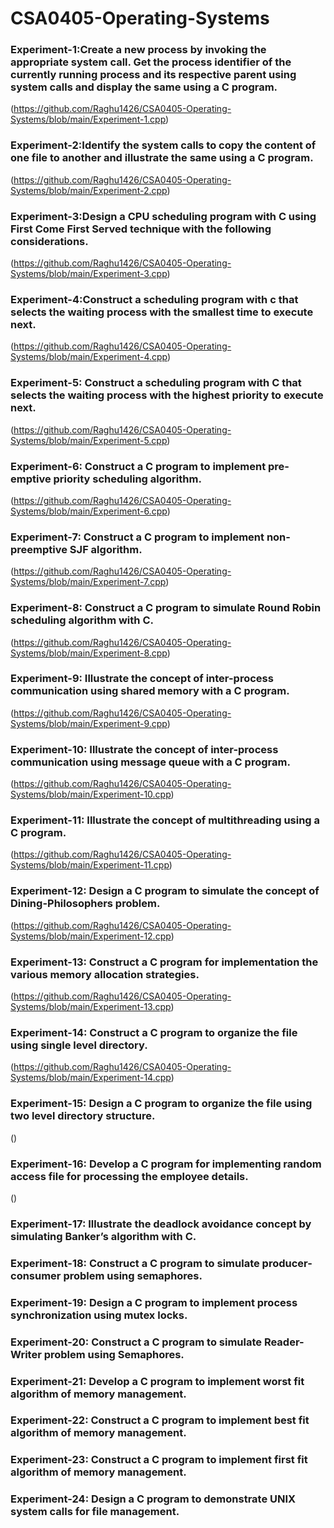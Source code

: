 # CSA0405-Operating-Systems
### Experiment-1:Create a new process by invoking the appropriate system call. Get the process identifier of the currently running process and its respective parent using system calls and display the same using a C program.
(https://github.com/Raghu1426/CSA0405-Operating-Systems/blob/main/Experiment-1.cpp)
### Experiment-2:Identify the system calls to copy the content of one file to another and illustrate the same using a C program.
(https://github.com/Raghu1426/CSA0405-Operating-Systems/blob/main/Experiment-2.cpp)
### Experiment-3:Design a CPU scheduling program with C using First Come First Served technique with the following considerations. 
(https://github.com/Raghu1426/CSA0405-Operating-Systems/blob/main/Experiment-3.cpp)
### Experiment-4:Construct a scheduling program with c that selects the waiting process with the smallest time to execute next.
(https://github.com/Raghu1426/CSA0405-Operating-Systems/blob/main/Experiment-4.cpp)
### Experiment-5: Construct a scheduling program with C that selects the waiting process with the highest priority to execute next.
(https://github.com/Raghu1426/CSA0405-Operating-Systems/blob/main/Experiment-5.cpp)
### Experiment-6: Construct a C program to implement pre-emptive priority scheduling algorithm.
(https://github.com/Raghu1426/CSA0405-Operating-Systems/blob/main/Experiment-6.cpp)
### Experiment-7: Construct a C program to implement non-preemptive SJF algorithm.
(https://github.com/Raghu1426/CSA0405-Operating-Systems/blob/main/Experiment-7.cpp)
### Experiment-8: Construct a C program to simulate Round Robin scheduling algorithm with C.
(https://github.com/Raghu1426/CSA0405-Operating-Systems/blob/main/Experiment-8.cpp)
### Experiment-9: Illustrate the concept of inter-process communication using shared memory with a C program.
(https://github.com/Raghu1426/CSA0405-Operating-Systems/blob/main/Experiment-9.cpp)
### Experiment-10: Illustrate the concept of inter-process communication using message queue with a C program.
(https://github.com/Raghu1426/CSA0405-Operating-Systems/blob/main/Experiment-10.cpp)
### Experiment-11: Illustrate the concept of multithreading using a C program.
(https://github.com/Raghu1426/CSA0405-Operating-Systems/blob/main/Experiment-11.cpp)
### Experiment-12: Design a C program to simulate the concept of Dining-Philosophers problem.
(https://github.com/Raghu1426/CSA0405-Operating-Systems/blob/main/Experiment-12.cpp)
### Experiment-13: Construct a C program for implementation the various memory allocation strategies.
(https://github.com/Raghu1426/CSA0405-Operating-Systems/blob/main/Experiment-13.cpp)
### Experiment-14: Construct a C program to organize the file using single level directory.
(https://github.com/Raghu1426/CSA0405-Operating-Systems/blob/main/Experiment-14.cpp)
### Experiment-15: Design a C program to organize the file using two level directory structure.
()
### Experiment-16: Develop a C program for implementing random access file for processing the employee details.
()
### Experiment-17: Illustrate the deadlock avoidance concept by simulating Banker’s algorithm with C. 
### Experiment-18: Construct a C program to simulate producer-consumer problem using semaphores.  
### Experiment-19: Design a C program to implement process synchronization using mutex locks.
### Experiment-20: Construct a C program to simulate Reader-Writer problem using Semaphores.
### Experiment-21: Develop a C program to implement worst fit algorithm of memory management.
### Experiment-22: Construct a C program to implement best fit algorithm of memory management.
### Experiment-23: Construct a C program to implement first fit algorithm of memory management.
### Experiment-24: Design a C program to demonstrate UNIX system calls for file management.
